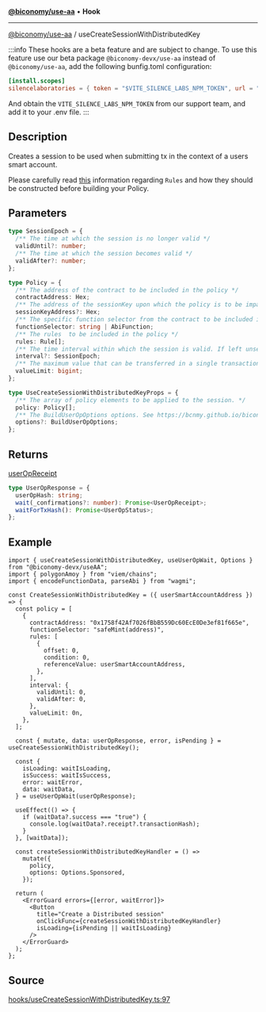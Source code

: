 [**@biconomy/use-aa**](./index.md) • **Hook**

---

[@biconomy/use-aa](./index.md) / useCreateSessionWithDistributedKey

:::info 
These hooks are a beta feature and are subject to change. To use this feature use our beta package `@biconomy-devx/use-aa` instead of `@biconomy/use-aa`, add the following bunfig.toml configuration:
```toml
[install.scopes]
silencelaboratories = { token = "$VITE_SILENCE_LABS_NPM_TOKEN", url = "https://registry.npmjs.org" }
```
And obtain the `VITE_SILENCE_LABS_NPM_TOKEN` from our support team, and add it to your .env file.
:::

## Description

Creates a session to be used when submitting tx in the context of a users smart account.

Please carefully read [this](../tutorials/sessions/index.md) information regarding `Rules` and how they should be constructed before building your Policy.

## Parameters

```ts
type SessionEpoch = {
  /** The time at which the session is no longer valid */
  validUntil?: number;
  /** The time at which the session becomes valid */
  validAfter?: number;
};

type Policy = {
  /** The address of the contract to be included in the policy */
  contractAddress: Hex;
  /** The address of the sessionKey upon which the policy is to be imparted */
  sessionKeyAddress?: Hex;
  /** The specific function selector from the contract to be included in the policy */
  functionSelector: string | AbiFunction;
  /** The rules  to be included in the policy */
  rules: Rule[];
  /** The time interval within which the session is valid. If left unset the session will remain invalid indefinitely */
  interval?: SessionEpoch;
  /** The maximum value that can be transferred in a single transaction */
  valueLimit: bigint;
};

type UseCreateSessionWithDistributedKeyProps = {
  /** The array of policy elements to be applied to the session. */
  policy: Policy[];
  /** The BuildUserOpOptions options. See https://bcnmy.github.io/biconomy-client-sdk/types/BuildUserOpOptions.html for further detail */
  options?: BuildUserOpOptions;
};
```

## Returns

[userOpReceipt](../../Bundler/api/get-useroperation-receipt#response)

```ts
type UserOpResponse = {
  userOpHash: string;
  wait(_confirmations?: number): Promise<UserOpReceipt>;
  waitForTxHash(): Promise<UserOpStatus>;
};
```

## Example

```tsx
import { useCreateSessionWithDistributedKey, useUserOpWait, Options } from "@biconomy-devx/useAA";
import { polygonAmoy } from "viem/chains";
import { encodeFunctionData, parseAbi } from "wagmi";

const CreateSessionWithDistributedKey = ({ userSmartAccountAddress }) => {
  const policy = [
    {
      contractAddress: "0x1758f42Af7026fBbB559Dc60EcE0De3ef81f665e",
      functionSelector: "safeMint(address)",
      rules: [
        {
          offset: 0,
          condition: 0,
          referenceValue: userSmartAccountAddress,
        },
      ],
      interval: {
        validUntil: 0,
        validAfter: 0,
      },
      valueLimit: 0n,
    },
  ];

  const { mutate, data: userOpResponse, error, isPending } = useCreateSessionWithDistributedKey();

  const {
    isLoading: waitIsLoading,
    isSuccess: waitIsSuccess,
    error: waitError,
    data: waitData,
  } = useUserOpWait(userOpResponse);

  useEffect(() => {
    if (waitData?.success === "true") {
      console.log(waitData?.receipt?.transactionHash);
    }
  }, [waitData]);

  const createSessionWithDistributedKeyHandler = () =>
    mutate({
      policy,
      options: Options.Sponsored,
    });

  return (
    <ErrorGuard errors={[error, waitError]}>
      <Button
        title="Create a Distributed session"
        onClickFunc={createSessionWithDistributedKeyHandler}
        isLoading={isPending || waitIsLoading}
      />
    </ErrorGuard>
  );
};
```

## Source

[hooks/useCreateSessionWithDistributedKey.ts:97](https://github.com/bcnmy/useAA/blob/main/src/hooks/useCreateSessionWithDistributedKey.ts#L97)
